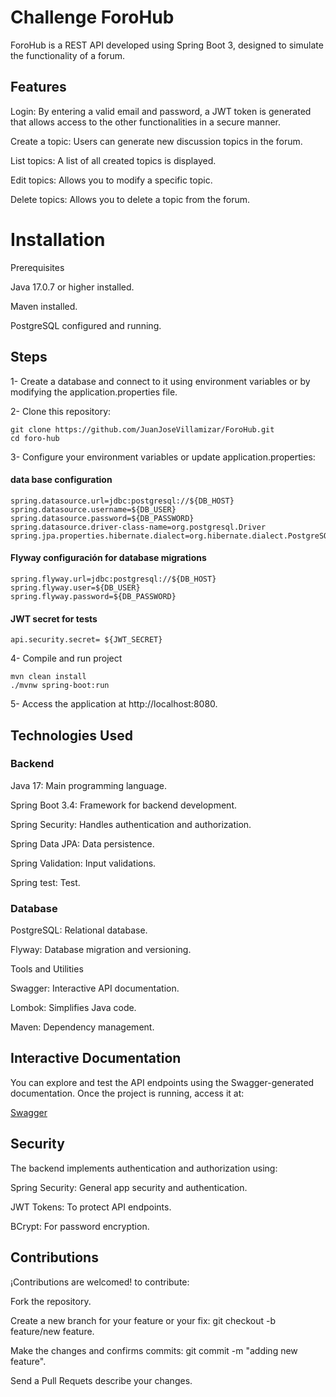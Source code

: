 # **Challenge ForoHub** 


ForoHub is a REST API developed using Spring Boot 3, designed to simulate the functionality of a forum.


## **Features**


Login: By entering a valid email and password, a JWT token is generated that allows access to the other functionalities in a secure manner.

Create a topic: Users can generate new discussion topics in the forum.

List topics: A list of all created topics is displayed.

Edit topics: Allows you to modify a specific topic.

Delete topics: Allows you to delete a topic from the forum.


# I**nstallation**


Prerequisites

Java 17.0.7 or higher installed.

Maven installed.

PostgreSQL configured and running.


## **Steps**


1- Create a database and connect to it using environment variables or by modifying the application.properties file.

2- Clone this repository:

    git clone https://github.com/JuanJoseVillamizar/ForoHub.git
    cd foro-hub

3- Configure your environment variables or update application.properties:

#### data base configuration

    spring.datasource.url=jdbc:postgresql://${DB_HOST}
    spring.datasource.username=${DB_USER}
    spring.datasource.password=${DB_PASSWORD}
    spring.datasource.driver-class-name=org.postgresql.Driver
    spring.jpa.properties.hibernate.dialect=org.hibernate.dialect.PostgreSQLDialect

#### Flyway configuración for database migrations
    spring.flyway.url=jdbc:postgresql://${DB_HOST}
    spring.flyway.user=${DB_USER}
    spring.flyway.password=${DB_PASSWORD}

####  JWT secret for tests
    api.security.secret= ${JWT_SECRET}
    
4- Compile and run project

    mvn clean install
    ./mvnw spring-boot:run

5- Access the application at http://localhost:8080.


## **Technologies Used**


### Backend

Java 17: Main programming language.

Spring Boot 3.4: Framework for backend development.

Spring Security: Handles authentication and authorization.

Spring Data JPA: Data persistence.

Spring Validation: Input validations.

Spring test: Test.


### Database


PostgreSQL: Relational database.

Flyway: Database migration and versioning.

Tools and Utilities

Swagger: Interactive API documentation.

Lombok: Simplifies Java code.

Maven: Dependency management.


## **Interactive Documentation**


You can explore and test the API endpoints using the Swagger-generated documentation. Once the project is running, access it at:

[Swagger](http://localhost:8080/swagger-ui/index.html)

## **Security**


The backend implements authentication and authorization using:

Spring Security: General app security and authentication.

JWT Tokens: To protect API endpoints.

BCrypt: For password encryption.

## **Contributions**


¡Contributions are welcomed! to contribute:


Fork the repository.

Create a new branch for your feature or your fix: git checkout -b feature/new feature.

Make the changes and confirms commits: git commit -m "adding new feature".

Send a Pull Requets describe your changes.

